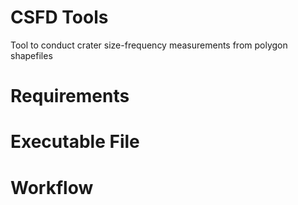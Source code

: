 # CSFD Tools
Tool to conduct crater size-frequency measurements from polygon shapefiles

# Requirements


# Executable File


# Workflow


